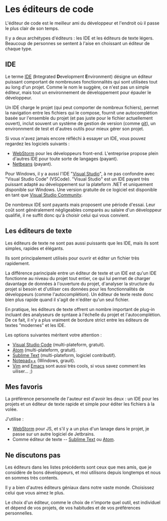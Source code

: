 # Les éditeurs de code

L'éditeur de code est le meilleur ami du développeur et l'endroit où il passe le plus clair de son temps.

Il y a deux archétypes d'éditeurs : les IDE et les éditeurs de texte légers. Beaucoup de personnes se sentent à l'aise en choissant un éditeur de chaque type.

## IDE

Le terme [IDE](https://fr.wikipedia.org/wiki/Environnement_de_d%C3%A9veloppement) (**I**ntegrated **D**evelopment **E**nvironment) désigne un éditeur puissant comportant de nombreuses fonctionnalités qui sont utilisées tout au long d'un projet. Comme le nom le suggère, ce n'est pas un simple éditeur, mais tout un environnement de développement pour épauler le développeur.

Un IDE charge le projet (qui peut comporter de nombreux fichiers), permet la navigation entre les fichiers qui le compose, fournit une autocomplétion basée sur l'ensemble du projet (et pas juste pour le fichier actuellement ouvert), inclut souvent un système de gestion de version (comme [git](https://git-scm.com/)), un environnment de test et d'autres outils pour mieux gérer son projet.

Si vous n'avez jamais encore réfléchi à essayer un IDE, vous pouvez regardez les logiciels suivants : 

- [WebStorm](http://www.jetbrains.com/webstorm/) pour les développeurs front-end. L'entreprise propose plein d'autres IDE pour toute sorte de langages (payant).
- [Netbeans](http://netbeans.org/) (payant).

Pour Windows, il y a aussi l'IDE "[Visual Studio](https://visualstudio.microsoft.com/)", à ne pas confondre avec "Visual Studio Code" (VSCode). "Visual Studio" est un IDE payant très puissant adapté au développement sur la plateform .NET et uniquement disponible sur Windows. Une version gratuite de ce logiciel est disponible en tant que [Visual Studio Community](https://www.visualstudio.com/vs/community/).

De nombreux IDE sont payants mais proposent une période d'essai. Leur coût sont généralement négligeables comparés au salaire d'un développeur qualifié, il ne suffit donc qu'à choisir celui qui vous convient.

## Les éditeurs de texte

Les éditeurs de texte ne sont pas aussi puissants que les IDE, mais ils sont simples, rapides et élégants.

Ils sont principalement utilisés pour ouvrir et éditer un fichier très rapidement.

La différence parincipale entre un éditeur de texte et un IDE est qu'un IDE fonctionne au niveau du projet tout entier, ce qui lui permet de charger davantage de données à l'ouverture du projet, d'analyser la structure du projet si besoin et d'utiliser ces données pour les fonctionnalités de développeurs (comme l'autocomplétion). Un éditeur de texte reste donc bien plus rapide quand il s'agit de n'éditer qu'un seul fichier.

En pratique, les éditeurs de texte offrent un nombre important de plug-in incluant des analyseurs de syntaxe à l'échelle du projet et l'autocomplétion. De ce fait, il n'y a plus vraiment de bordure strict entre les éditeurs de textes "modernes" et les IDE.

Les options suivantes méritent votre attention : 

- [Visual Studio Code](https://code.visualstudio.com/) (multi-plateform, gratuit).
- [Atom](https://atom.io/) (multi-plateform, gratuit).
- [Sublime Text](http://www.sublimetext.com) (multi-plateform, logiciel contributif).
- [Notepad++](https://notepad-plus-plus.org/) (Windows, grauit).
- [Vim](http://www.vim.org/) and [Emacs](https://www.gnu.org/software/emacs/) sont aussi très cools, si vous savez comment les uiliser... ;)

## Mes favoris

La préférence personnelle de l'auteur est d'avoir les deux : un IDE pour les projets et un éditeur de texte rapide et simple pour éditer les fichiers à la volée.

J'utilise : 

- [WebStorm](http://www.jetbrains.com/webstorm/) pour JS, et s'il y a un plus d'un lanage dans le projet, je passe sur un autre logiciel de Jetbrains.
- Comme éditeur de texte -- [Sublime Text](http://www.sublimetext.com) ou [Atom](https://atom.io/).


## Ne discutons pas

Les éditeurs dans les listes précédents sont ceux que mes amis, que je considère de bons développeurs, et moi utilisons depuis longtemps et nous en sommes très contents.

Il y a bien d'autres éditeurs géniaux dans notre vaste monde. Choisissez celui que vous aimez le plus.

Le choix d'un éditeur, comme le choix de n'importe quel outil, est individuel et dépend de vos projets, de vos habitudes et de vos préférences personnelles.
